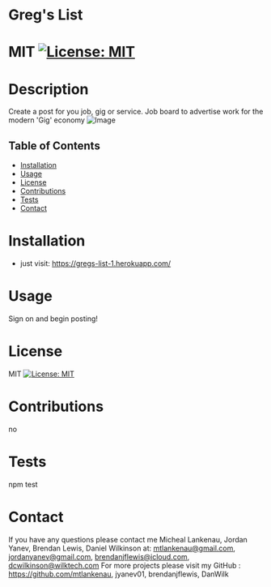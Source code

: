 # Greg's List
  # MIT [![License: MIT](https://img.shields.io/badge/License-MIT-yellow.svg)](https://opensource.org/licenses/MIT)

  # Description
  Create a post for you job, gig or service. Job board to advertise work for the modern 'Gig' economy
  ![Image](https://user-images.githubusercontent.com/86720945/153517402-6923104c-b035-4635-a79f-4846856ca3a2.png)

  ## Table of Contents
  * [Installation](#installation)
  * [Usage](#usage)
  * [License](#license)
  * [Contributions](#contributions)
  * [Tests](#tests)
  * [Contact](#contact)

  

  # Installation
  * just visit: https://gregs-list-1.herokuapp.com/
  

  # Usage
  Sign on and begin posting!

  # License
  MIT [![License: MIT](https://img.shields.io/badge/License-MIT-yellow.svg)](https://opensource.org/licenses/MIT)

  # Contributions
  no

  # Tests
  npm test

  # Contact
  If you have any questions please contact me Micheal Lankenau, Jordan Yanev, Brendan Lewis, Daniel Wilkinson at: mtlankenau@gmail.com, jordanyanev@gmail.com, brendanjflewis@icloud.com, dcwilkinson@wilktech.com 
  For more projects please visit my GitHub : https://github.com/mtlankenau, jyanev01, brendanjflewis, DanWilk

